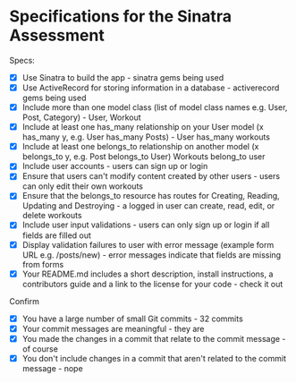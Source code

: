 # Specifications for the Sinatra Assessment

Specs:

- [x] Use Sinatra to build the app - sinatra gems being used
- [x] Use ActiveRecord for storing information in a database - activerecord gems being used
- [x] Include more than one model class (list of model class names e.g. User, Post, Category) - User, Workout
- [x] Include at least one has_many relationship on your User model (x has_many y, e.g. User has_many Posts) - User has_many workouts
- [x] Include at least one belongs_to relationship on another model (x belongs_to y, e.g. Post belongs_to User) Workouts belong_to user
- [x] Include user accounts - users can sign up or login
- [x] Ensure that users can't modify content created by other users - users can only edit their own workouts
- [x] Ensure that the belongs_to resource has routes for Creating, Reading, Updating and Destroying - a logged in user can create, read, edit, or delete workouts
- [x] Include user input validations - users can only sign up or login if all fields are filled out
- [x] Display validation failures to user with error message (example form URL e.g. /posts/new) - error messages indicate that fields are missing from forms
- [x] Your README.md includes a short description, install instructions, a contributors guide and a link to the license for your code - check it out

Confirm

- [x] You have a large number of small Git commits - 32 commits
- [x] Your commit messages are meaningful - they are
- [x] You made the changes in a commit that relate to the commit message - of course
- [x] You don't include changes in a commit that aren't related to the commit message - nope
